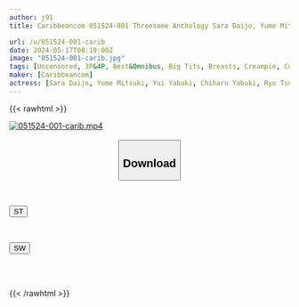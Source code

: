 ```yaml
---
author: j91
title: Caribbeancom 051524-001 Threesome Anthology Sara Daijo, Yume Mitsuki, Yui Yabuki, Chiharu Yabuki, Ryo Tsujimoto, Nao Mizuki, Megumi Shino, Yui Kawagoe, Runa Sezaki, Yuno Hoshi

url: /u/051524-001-carib
date: 2024-05-17T08:10:00Z
image: "051524-001-carib.jpg"
tags: [Uncensored, 3P&4P, Best&Omnibus, Big Tits, Breasts, Creampie, Cumshot, Nice Ass, Sexy Legs, Shaved, Slender, Slut, Titty Fuck, Yukata]
maker: [Caribbeancom]
actress: [Sara Daijo, Yume Mitsuki, Yui Yabuki, Chiharu Yabuki, Ryo Tsujimoto, Nao Mizuki, Megumi Shino, Yui Kawagoe, Runa Sezaki, Yuno Hoshi]
---
```



{{< rawhtml >}}

<div class="video" data-videoid="x9dP3kwV9vukgmr">
    <a href="javascript:;">
        <img src="/u/051524-001-carib/051524-001-carib.jpg" width="WIDTH" height="HEIGHT" alt="051524-001-carib.mp4" loading="lazy">
    </a>
</div>

<script type="text/javascript" src="https://j91.asia/asset/on-demand-st.js"></script>

<br>
  <link rel="stylesheet" href="https://j91.asia/asset/bs5.css">
  
  <center>
  <button class="btn btn-primary" type="button" data-bs-toggle="collapse" data-bs-target=".multi-collapse" aria-expanded="false" aria-controls="multiCollapseExample1 multiCollapseExample2"><h2>Download</h2></button></center>
</p>
<div class="row">
  <div class="col">
    <div class="collapse multi-collapse" id="multiCollapseExample1">
      <div class="card card-body">
	      	      <br>
<div class="buttons">  
<p><a href="/u/051524-001-carib/st.html" target="_blank"><button class="btn-hover color-3"><i class="fa fa-download"></i> ST</button></a></p></div>
    </div>
  </div>
</div>
  <div class="col">
    <div class="collapse multi-collapse" id="multiCollapseExample2">
      <div class="card card-body">
	      <br>
<div class="buttons">
<p><a href="/u/051524-001-carib/sw.html" target="_blank"><button class="btn-hover color-2"><i class="fa fa-download"></i> SW</button></a></p></div>
<br><br>
      </div>
    </div>
  </div>
</div>

{{< /rawhtml >}}